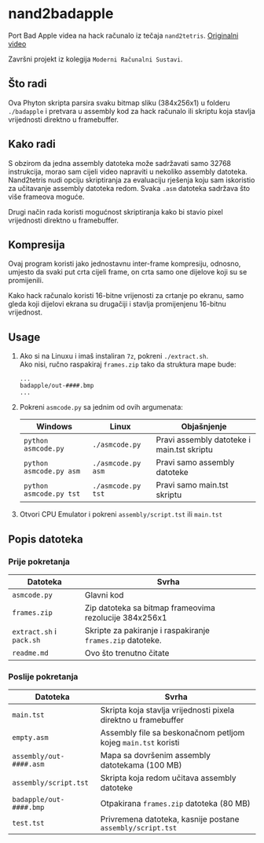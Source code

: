 # nand2badapple
Port Bad Apple videa na hack računalo iz tečaja `nand2tetris`.
[Originalni video](https://www.nicovideo.jp/watch/sm8628149)

Završni projekt iz kolegija `Moderni Računalni Sustavi`.

## Što radi
Ova Phyton skripta parsira svaku bitmap sliku (384x256x1) u folderu `./badapple` i pretvara u assembly kod za hack računalo ili skriptu koja stavlja vrijednosti direktno u framebuffer.

## Kako radi

S obzirom da jedna assembly datoteka može sadržavati samo 32768 instrukcija, morao sam cijeli video napraviti u nekoliko assembly datoteka. Nand2tetris nudi opciju skriptiranja za evaluaciju rješenja koju sam iskoristio za učitavanje assembly datoteka redom. Svaka `.asm` datoteka sadržava što više frameova moguće.

Drugi način rada koristi mogućnost skriptiranja kako bi stavio pixel vrijednosti direktno u framebuffer.

## Kompresija
Ovaj program koristi jako jednostavnu inter-frame kompresiju, odnosno, umjesto da svaki put crta cijeli frame, on crta samo one dijelove koji su se promijenili.

Kako hack računalo koristi 16-bitne vrijenosti za crtanje po ekranu, samo gleda koji dijelovi ekrana su drugačiji i stavlja promijenjenu 16-bitnu vrijednost.


## Usage
1. Ako si na Linuxu i imaš instaliran `7z`, pokreni `./extract.sh`.  
   Ako nisi, ručno raspakiraj `frames.zip` tako da struktura mape bude:
    ```
    ...
    badapple/out-####.bmp
    ...
    ```
2. Pokreni `asmcode.py` sa jednim od ovih argumenata:

    Windows              | Linux           | Objašnjenje
    ---------------------|-----------------|------------
    `python asmcode.py`     | `./asmcode.py`     | Pravi assembly datoteke i main.tst skriptu
    `python asmcode.py asm` | `./asmcode.py asm` | Pravi samo assembly datoteke
    `python asmcode.py tst` | `./asmcode.py tst` | Pravi samo main.tst skriptu

3. Otvori CPU Emulator i pokreni `assembly/script.tst` ili `main.tst`

## Popis datoteka
### Prije pokretanja
Datoteka                 | Svrha
-------------------------|-----------------------------------------
`asmcode.py`                | Glavni kod
`frames.zip`             | Zip datoteka sa bitmap frameovima rezolucije 384x256x1
`extract.sh` i `pack.sh` | Skripte za pakiranje i raspakiranje `frames.zip` datoteke.
`readme.md`              | Ovo što trenutno čitate

### Poslije pokretanja
Datoteka                 | Svrha
-------------------------|----------------------------------------
`main.tst`               | Skripta koja stavlja vrijednosti pixela direktno u framebuffer
`empty.asm`              | Assembly file sa beskonačnom petljom kojeg `main.tst` koristi
`assembly/out-####.asm`  | Mapa sa dovršenim assembly datotekama (100 MB)
`assembly/script.tst`    | Skripta koja redom učitava assembly datoteke
`badapple/out-####.bmp`  | Otpakirana `frames.zip` datoteka (80 MB)
`test.tst`               | Privremena datoteka, kasnije postane `assembly/script.tst`